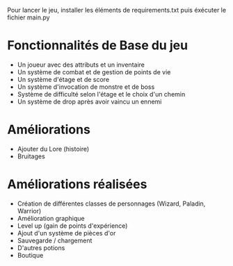 Pour lancer le jeu, installer les éléments de requirements.txt puis éxécuter le fichier main.py

# Fonctionnalités de Base du jeu

* Un joueur avec des attributs et un inventaire
* Un système de combat et de gestion de points de vie
* Un système d'étage et de score
* Un système d'invocation de monstre et de boss
* Système de difficulté selon l'étage et le choix d'un chemin
* Un système de drop après avoir vaincu un ennemi

# Améliorations

* Ajouter du Lore (histoire)
* Bruitages

# Améliorations réalisées

* Création de différentes classes de personnages (Wizard, Paladin, Warrior)
* Amélioration graphique
* Level up (gain de points d'expérience)
* Ajout d'un système de pièces d'or 
* Sauvegarde / chargement
* D'autres potions
* Boutique